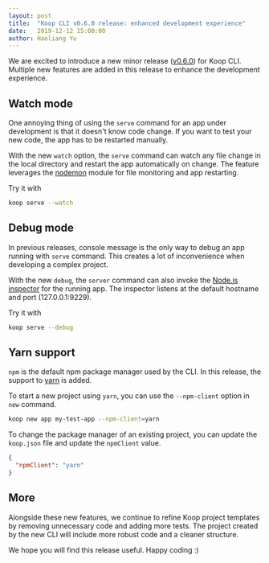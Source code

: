 ```yaml
---
layout: post
title:  "Koop CLI v0.6.0 release: enhanced development experience"
date:   2019-12-12 15:00:00
author: Haoliang Yu
---
```


We are excited to introduce a new minor release ([v0.6.0]()) for Koop CLI. Multiple new features are added in this release to enhance the development experience.

## Watch mode

One annoying thing of using the `serve` command for an app under development is that it doesn't know code change. If you want to test your new code, the app has to be restarted manually.

With the new `watch` option, the `serve` command can watch any file change in the local directory and restart the app automatically on change. The feature leverages the [nodemon](https://www.npmjs.com/package/nodemon) module for file monitoring and app restarting.

Try it with

``` bash
koop serve --watch
```

## Debug mode

In previous releases, console message is the only way to debug an app running with `serve` command. This creates a lot of inconvenience when developing a complex project.

With the new `debug`, the `server` command can also invoke the [Node.js inspector](https://nodejs.org/en/docs/guides/debugging-getting-started/) for the running app. The inspector listens at the default hostname and port (127.0.0.1:9229).

Try it with

``` bash
koop serve --debug
```

## Yarn support

`npm` is the default npm package manager used by the CLI. In this release, the support to [yarn](https://yarnpkg.com/lang/en/) is added.

To start a new project using `yarn`, you can use the `--npm-client` option in `new` command.

``` bash
koop new app my-test-app --npm-client=yarn
```

To change the package manager of an existing project, you can update the `koop.json` file and update the `npmClient` value.

``` json
{
  "npmClient": "yarn"
}
```

## More

Alongside these new features, we continue to refine Koop project templates by removing unnecessary code and adding more tests. The project created by the new CLI will include more robust code and a cleaner structure.

We hope you will find this release useful. Happy coding :)
